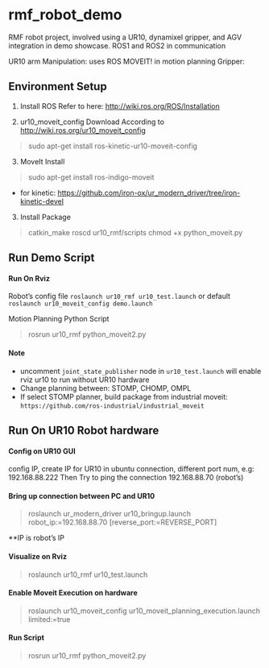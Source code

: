 # rmf_robot_demo
RMF robot project, involved using a UR10, dynamixel gripper, and AGV integration in demo showcase.
ROS1 and ROS2 in communication

UR10 arm Manipulation: uses ROS MOVEIT! in motion planning
Gripper: 


## Environment Setup
1) Install ROS
   Refer to here: http://wiki.ros.org/ROS/Installation

2) ur10_moveit_config Download
According to http://wiki.ros.org/ur10_moveit_config
> sudo apt-get install ros-kinetic-ur10-moveit-config

3) MoveIt Install 
> sudo apt-get install ros-indigo-moveit

* for kinetic:
	https://github.com/iron-ox/ur_modern_driver/tree/iron-kinetic-devel

3) Install Package
> catkin_make
> roscd ur10_rmf/scripts
> chmod +x python_moveit.py


## Run Demo Script

#### Run On Rviz
Robot’s config file
`roslaunch ur10_rmf ur10_test.launch` or default `roslaunch ur10_moveit_config demo.launch`

Motion Planning Python Script
> rosrun ur10_rmf python_moveit2.py


#### Note
- uncomment `joint_state_publisher` node in `ur10_test.launch` will enable rviz ur10 to run without UR10 hardware 
- Change planning between: STOMP, CHOMP, OMPL
- If select STOMP planner, build package from industrial moveit: `https://github.com/ros-industrial/industrial_moveit`


## Run On UR10 Robot hardware
#### Config on UR10 GUI
config IP, create IP for UR10 in ubuntu connection, different port num, e.g: 192.168.88.222
Then Try to ping the connection 192.168.88.70 (robot’s)

#### Bring up connection between PC and UR10
> roslaunch ur_modern_driver ur10_bringup.launch robot_ip:=192.168.88.70 [reverse_port:=REVERSE_PORT]

**IP is robot’s IP

#### Visualize on Rviz
> roslaunch ur10_rmf ur10_test.launch

#### Enable Moveit Execution on hardware
> roslaunch ur10_moveit_config ur10_moveit_planning_execution.launch limited:=true

#### Run Script
> rosrun ur10_rmf python_moveit2.py

